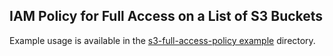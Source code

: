 ## IAM Policy for Full Access on a List of S3 Buckets

Example usage is available in the [s3-full-access-policy example](https://github.com/fpco/terraform-aws-foundation/tree/master/examples/s3-full-access-policy) directory.
